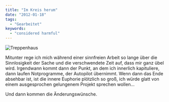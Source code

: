 ```yaml
---
title: "Im Kreis herum"
date: "2012-01-18"
tags:
  - "Gearbeitet"
keywords:
  - "considered harmful"
---
```


![Treppenhaus](/images/codecandies/IMG_0239.jpg)

Mitunter rege ich mich während einer sinnfreien Arbeit so lange über die Sinnlosigkeit der Sache und die verschwendete Zeit auf, dass mir ganz übel wird. Irgendwann kommt dann der Punkt, an dem ich innerlich kapituliere, dann laufen Notprogramme, der Autopilot übernimmt. Wenn dann das Ende absehbar ist, ist die innere Euphorie plötzlich so groß, ich würde glatt von einem ausgesprochen gelungenem Projekt sprechen wollen…

Und dann kommen die Änderungswünsche.
